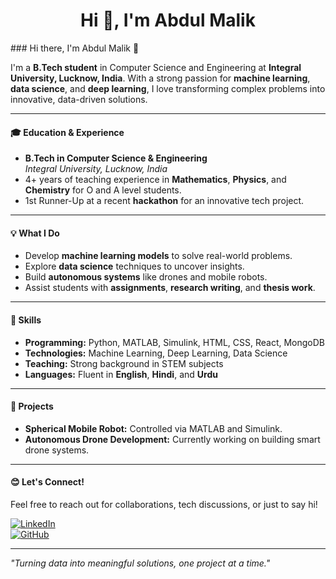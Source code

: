 <h1 align="center">Hi 👋, I'm Abdul Malik</h1>
### Hi there, I'm Abdul Malik 👋

I'm a **B.Tech student** in Computer Science and Engineering at **Integral University, Lucknow, India**. With a strong passion for **machine learning**, **data science**, and **deep learning**, I love transforming complex problems into innovative, data-driven solutions.

---

#### 🎓 **Education & Experience**
- **B.Tech in Computer Science & Engineering**  
  *Integral University, Lucknow, India*
- 4+ years of teaching experience in **Mathematics**, **Physics**, and **Chemistry** for O and A level students.
- 1st Runner-Up at a recent **hackathon** for an innovative tech project.

---

#### 💡 **What I Do**
- Develop **machine learning models** to solve real-world problems.
- Explore **data science** techniques to uncover insights.
- Build **autonomous systems** like drones and mobile robots.
- Assist students with **assignments**, **research writing**, and **thesis work**.

---

#### 🎨 **Skills**
- **Programming:** Python, MATLAB, Simulink, HTML, CSS, React, MongoDB
- **Technologies:** Machine Learning, Deep Learning, Data Science
- **Teaching:** Strong background in STEM subjects
- **Languages:** Fluent in **English**, **Hindi**, and **Urdu**

---

#### 🚀 **Projects**
- **Spherical Mobile Robot:** Controlled via MATLAB and Simulink.
- **Autonomous Drone Development:** Currently working on building smart drone systems.

---

#### 😊 **Let's Connect!**
Feel free to reach out for collaborations, tech discussions, or just to say hi!

[![LinkedIn](https://img.shields.io/badge/LinkedIn-blue?style=for-the-badge&logo=linkedin)](https://www.linkedin.com)  
[![GitHub](https://img.shields.io/badge/GitHub-black?style=for-the-badge&logo=github)](https://github.com)

---

_"Turning data into meaningful solutions, one project at a time."_
